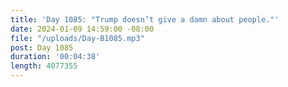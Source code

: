 ```yaml
---
title: 'Day 1085: "Trump doesn’t give a damn about people."'
date: 2024-01-09 14:59:00 -08:00
file: "/uploads/Day-B1085.mp3"
post: Day 1085
duration: '00:04:38'
length: 4077355
---
```


